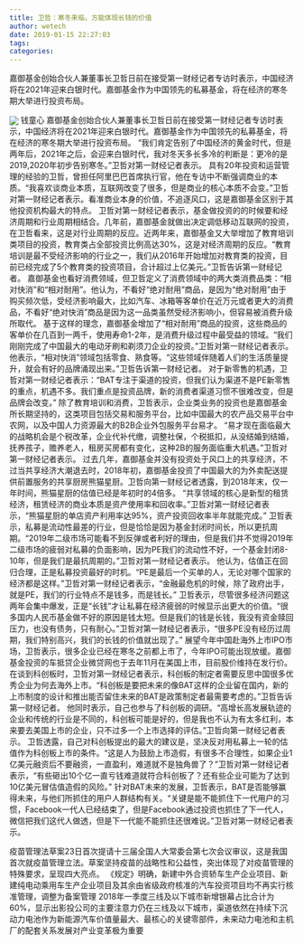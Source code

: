 ```yaml
---
title: 卫哲：寒冬来临，方能体现长钱的价值
author: wetech
date: 2019-01-15 22:27:03
tags: 
categories: 
---
```

嘉御基金创始合伙人兼董事长卫哲日前在接受第一财经记者专访时表示，中国经济将在2021年迎来白银时代。嘉御基金作为中国领先的私募基金，将在经济的寒冬期大举进行投资布局。
<!-- more -->
<img align="center" border="0" src="https://imgcdn.yicai.com/uppics/images/2019/01/bb80d1c94f643ce6bddef353f99fdb42.jpg" />
钱童心
嘉御基金创始合伙人兼董事长卫哲日前在接受第一财经记者专访时表示，中国经济将在2021年迎来白银时代。嘉御基金作为中国领先的私募基金，将在经济的寒冬期大举进行投资布局。
“我们肯定告别了中国经济的黄金时代，但是两年后，2021年之后，会迎来白银时代，我对冬天多长多冷的判断是：更冷的是2019,2020年初步告别寒冬。”卫哲对第一财经记者表示。
具有20年投资和运营管理的经验的卫哲，曾担任阿里巴巴首席执行官，他在专访中不断强调商业的本质。“我喜欢谈商业本质，互联网改变了很多，但是商业的核心本质不会变。”卫哲对第一财经记者表示。看准商业本身的价值，不追逐风口，这是嘉御基金区别于其他投资机构最大的特点。
卫哲对第一财经记者表示，基金做投资的的时候要和经济周期和行业周期相结合。几年前，嘉御基金就做出决定调低移动互联网的投资，在卫哲看来，这是对行业周期的反应。近两年来，嘉御基金又大举增加了教育培训类项目的投资，教育类占全部投资比例高达30%，这是对经济周期的反应。“教育培训是最不受经济影响的行业之一，我们从2016年开始增加对教育类的投资，目前已经完成了5个教育类的投资项目，合计超过上亿美元。”卫哲告诉第一财经记者。
嘉御基金也看好消费领域，但卫哲定义了消费领域中的两大类消费品类：“相对快消”和“相对耐用”。他认为，不看好“绝对耐用”商品，是因为“绝对耐用”由于购买频次低，受经济影响最大，比如汽车、冰箱等客单价在近万元或者更大的消费品，不看好“绝对快消”商品是因为这一品类虽然受经济影响小，但容易被消费升级所取代。
基于这样的理念，嘉御基金增加了“相对耐用”商品的投资，这些商品的客单价在几百到一两千，使用寿命1-2年，是消费升级过程中最受益的领域。“我们刚刚完成了中国最大的电动牙刷和剃须刀企业的投资。”卫哲对第一财经记者表示。
他表示，“相对快消”领域包括零食、熟食等。“这些领域伴随着人们的生活质量提升，就会有好的品牌涌现出来。”卫哲告诉第一财经记者。
对于新零售的机遇，卫哲对第一财经记者表示：“BAT专注于渠道的投资，但我们认为渠道不是PE新零售的重点，机遇不多。我们重点是投资品牌，新的消费者渠道习惯不很难改变，但是品牌会改变。”
除了教育培训和消费，卫哲表示，企业类业务的投资也是嘉御基金所长期坚持的，这类项目包括交易和服务平台，比如中国最大的农产品交易平台中农网，以及中国人力资源最大的B2B企业外包服务平台易才。
“易才现在面临最大的战略机会是个税改革，企业代补代缴，调整社保，个税抵扣，从没结婚到结婚，抚养孩子，赡养老人，租房买房都有变化，这种2B的服务面临重大机遇。”卫哲对第一财经记者表示。
过去几年，嘉御基金并没有投资处于风口上的共享经济，不过当共享经济大潮退去时，2018年初，嘉御基金投资了中国最大的为外卖配送提供前置服务的共享厨房熊猫星厨。卫哲向第一财经记者透露，到2018年末，仅一年时间，熊猫星厨的估值已经是年初时的4倍多。
“共享领域的核心是新型的租赁经济，租赁经济的商业本质是资产使用率和回收率。”卫哲对第一财经记者表示，“熊猫星厨的单店资产利用率达95%，资产投资回收率半年就能完成。”
卫哲表示，私募是流动性最差的行业，但是恰恰是因为基金封闭时间长，所以更抗周期。“2019年二级市场可能看不到反弹或者利好的理由，但是我们并不觉得2019年二级市场的疲弱对私募的负面影响，因为PE我们的流动性不好，一个基金封闭8-10年，但是我们是最抗周期的。”卫哲对第一财经记者表示。
他认为，估值正在回归合理，正是私募投资最好的时机。“PE是最后一个买单的人，无论对哪个国家的经济都是这样。”卫哲对第一财经记者表示，“金融最危机的时候，除了政府出手，就是PE，我们的行业特点不是钱多，而是钱长。”
卫哲表示，尽管很多经济问题这两年会集中爆发，正是“长钱”才让私募在经济疲弱的时候显示出更大的价值。“很多国内人民币基金做不好的原因是钱太短。但是我们的钱是长钱，我没有资金赎回压力，也没有债务，只有耐心。”卫哲对第一财经记者表示，“很多PE没有经历过周期，我们特别高兴，我们的长钱的价值就出现了。”
展望今年中国赴海外上市IPO市场，卫哲表示，很多企业已经在寒冬之前都上市了，今年IPO可能出现放缓。嘉御基金投资的车抵贷企业微贷网也于去年11月在美国上市，目前股价维持在发行价。
在谈到科创板时，卫哲对第一财经记者表示，科创板的制定者需要反思中国很多优秀企业为何去海外上市。“科创板是要把未来的像BAT这样的企业留在国内，新的上市制度的设计和推出能否留住未来的BAT是政策制定者最需要考虑的。”卫哲告诉第一财经记者。
他同时表示，自己也参与了科创板的调研。“高增长高发展轨迹的企业和传统的行业是不同的，科创板可能是好的，但是我也不认为有太多红利，本来要去美国上市的企业，只不过多一个上市选择的评估。”卫哲向第一财经记者表示。
卫哲透露，自己对科创板提出的最大的建议是，坚决反对用私募上一轮的估值作为科创板上市的条件。“这是人为鼓励上市造假，有很多不合理性，如果企业1亿美元融资后不要融资，一直盈利，难道就不是独角兽了？”卫哲对第一财经记者表示，“有些砸出10个亿一直亏钱难道就符合科创板了？还有些企业可能为了达到10亿美元冒估值造假的风险。”
针对BAT未来的发展，卫哲表示，BAT是否能够赢得未来，与他们所抓住的用户人群结构有关。“关键是能不能抓住下一代用户的习惯，Facebook一代人已经结束了，但是Facebook通过投资也抓住了下一代人，微信把我们这代人做透，但是下一代能不能抓住还很难说。”卫哲对第一财经记者表示。
 
 
疫苗管理法草案23日首次提请十三届全国人大常委会第七次会议审议，这是我国首次就疫苗管理立法。草案坚持疫苗的战略性和公益性，突出体现了对疫苗管理的特殊要求，呈现四大亮点。
《规定》明确，新建中外合资轿车生产企业项目、新建纯电动乘用车生产企业项目及其余由省级政府核准的汽车投资项目均不再实行核准管理，调整为备案管理
2018年一季度三线及以下城市新增银幕占比合计为60%，显示出影投公司的主要注意力仍在三线及以下城市，渠道依然在持续下沉
动力电池作为新能源汽车价值量最大、最核心的关键零部件，未来动力电池和主机厂的配套关系发展对产业变革极为重要
